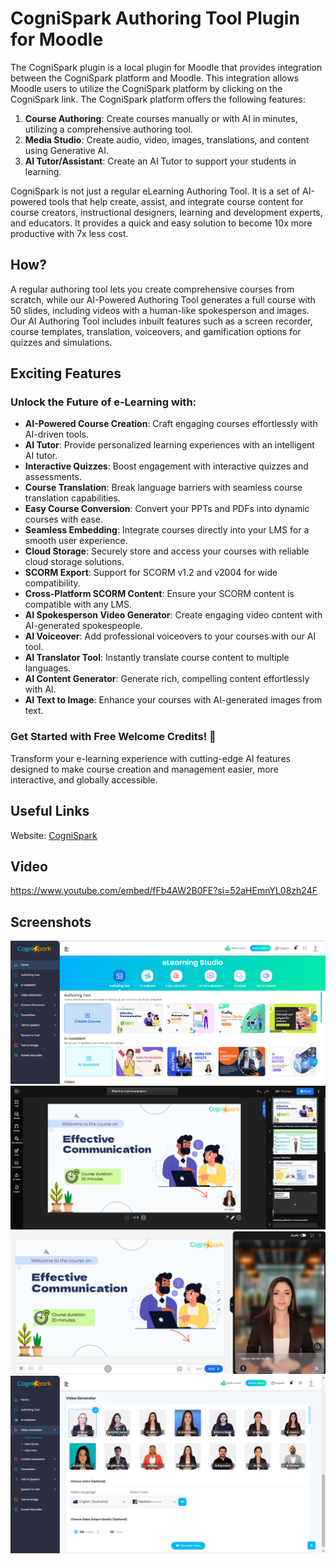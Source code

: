 # CogniSpark Authoring Tool Plugin for Moodle

The CogniSpark plugin is a local plugin for Moodle that provides integration between the CogniSpark platform and Moodle. This integration allows Moodle users to utilize the CogniSpark platform by clicking on the CogniSpark link. The CogniSpark platform offers the following features:

1. **Course Authoring**: Create courses manually or with AI in minutes, utilizing a comprehensive authoring tool.
2. **Media Studio**: Create audio, video, images, translations, and content using Generative AI.
3. **AI Tutor/Assistant**: Create an AI Tutor to support your students in learning.

CogniSpark is not just a regular eLearning Authoring Tool. It is a set of AI-powered tools that help create, assist, and integrate course content for course creators, instructional designers, learning and development experts, and educators. It provides a quick and easy solution to become 10x more productive with 7x less cost.

## How?

A regular authoring tool lets you create comprehensive courses from scratch, while our AI-Powered Authoring Tool generates a full course with 50 slides, including videos with a human-like spokesperson and images. Our AI Authoring Tool includes inbuilt features such as a screen recorder, course templates, translation, voiceovers, and gamification options for quizzes and simulations.

## Exciting Features

### Unlock the Future of e-Learning with:
- **AI-Powered Course Creation**: Craft engaging courses effortlessly with AI-driven tools.
- **AI Tutor**: Provide personalized learning experiences with an intelligent AI tutor.
- **Interactive Quizzes**: Boost engagement with interactive quizzes and assessments.
- **Course Translation**: Break language barriers with seamless course translation capabilities.
- **Easy Course Conversion**: Convert your PPTs and PDFs into dynamic courses with ease.
- **Seamless Embedding**: Integrate courses directly into your LMS for a smooth user experience.
- **Cloud Storage**: Securely store and access your courses with reliable cloud storage solutions.
- **SCORM Export**: Support for SCORM v1.2 and v2004 for wide compatibility.
- **Cross-Platform SCORM Content**: Ensure your SCORM content is compatible with any LMS.
- **AI Spokesperson Video Generator**: Create engaging video content with AI-generated spokespeople.
- **AI Voiceover**: Add professional voiceovers to your courses with our AI tool.
- **AI Translator Tool**: Instantly translate course content to multiple languages.
- **AI Content Generator**: Generate rich, compelling content effortlessly with AI.
- **AI Text to Image**: Enhance your courses with AI-generated images from text.

### Get Started with Free Welcome Credits! 🎉
Transform your e-learning experience with cutting-edge AI features designed to make course creation and management easier, more interactive, and globally accessible.

## Useful Links
Website: [CogniSpark](https://www.cognispark.ai/)

## Video
https://www.youtube.com/embed/fFb4AW2B0FE?si=52aHEmnYL08zh24F

## Screenshots
![CogniSpark Screenshot 1](images/screenshot1.png)
![CogniSpark Screenshot 2](images/screenshot2.png)
![CogniSpark Screenshot 3](images/screenshot3.png)
![CogniSpark Screenshot 4](images/screenshot4.png)
